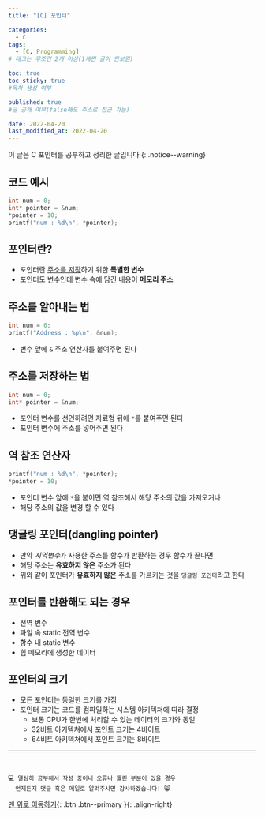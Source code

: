 ```yaml
---
title: "[C] 포인터" 

categories:
  - C
tags:
  - [C, Programming]
# 태그는 무조건 2개 이상(1개면 글이 안보임)

toc: true
toc_sticky: true
#목차 생성 여부

published: true
#글 공개 여부(false해도 주소로 접근 가능)

date: 2022-04-20
last_modified_at: 2022-04-20
---
```


이 글은 C 포인터를 공부하고 정리한 글입니다
{: .notice--warning}

## 코드 예시
```c
int num = 0;
int* pointer = &num;
*pointer = 10;
printf("num : %d\n", *pointer);
```

## 포인터란?
- 포인터란 <u>주소를 저장</u>하기 위한 **특별한 변수**
- 포인터도 변수인데 변수 속에 담긴 내용이 **메모리 주소**

## 주소를 알아내는 법
```c
int num = 0;
printf("Address : %p\n", &num);
```
- 변수 앞에 `&` 주소 연산자를 붙여주면 된다

## 주소를 저장하는 법
```c
int num = 0;
int* pointer = &num;
```
- 포인터 변수를 선언하려면 자료형 뒤에 `*`를 붙여주면 된다
- 포인터 변수에 주소를 넣어주면 된다

## 역 참조 연산자
```c
printf("num : %d\n", *pointer);
*pointer = 10;
```
- 포인터 변수 앞에 `*`을 붙이면 역 참조해서 해당 주소의 값을 가져오거나
- 해당 주소의 값을 변경 할 수 있다

## 댕글링 포인터(dangling pointer)
- 만약 *지역변수*가 사용한 주소를 함수가 반환하는 경우 함수가 끝나면
- 해당 주소는 **유효하지 않은** 주소가 된다
- 위와 같이 포인터가 **유효하지 않은** 주소를 가르키는 것을 `댕글링 포인터`라고 한다

## 포인터를 반환해도 되는 경우
- 전역 변수
- 파일 속 static 전역 변수
- 함수 내 static 변수
- 힙 메모리에 생성한 데이터

## 포인터의 크기
- 모든 포인터는 동일한 크기를 가짐
- 포인터 크기는 코드를 컴파일하는 시스템 아키텍쳐에 따라 결정
  - 보통 CPU가 한번에 처리할 수 있는 데이터의 크기와 동일
  - 32비트 아키텍쳐에서 포인트 크기는 4바이트
  - 64비트 아키텍쳐에서 포인트 크기는 8바이트

***
<br>

    💻 열심히 공부해서 작성 중이니 오류나 틀린 부분이 있을 경우 
      언제든지 댓글 혹은 메일로 알려주시면 감사하겠습니다! 😸

[맨 위로 이동하기](#){: .btn .btn--primary }{: .align-right}